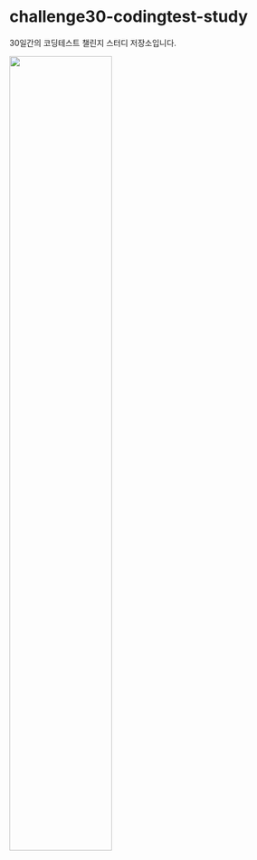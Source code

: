 # challenge30-codingtest-study
30일간의 코딩테스트 챌린지 스터디 저장소입니다.

<img src="https://user-images.githubusercontent.com/75259783/234440066-c97bbacd-da1f-4647-8914-597a110d8022.png"  width="60%" >
